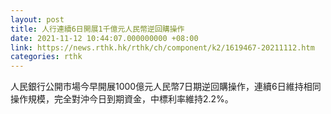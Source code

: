 ```yaml
---
layout: post
title: 人行連續6日開展1千億元人民幣逆回購操作
date: 2021-11-12 10:44:07.000000000 +08:00
link: https://news.rthk.hk/rthk/ch/component/k2/1619467-20211112.htm
categories: rthk
---
```


人民銀行公開市場今早開展1000億元人民幣7日期逆回購操作，連續6日維持相同操作規模，完全對沖今日到期資金，中標利率維持2.2%。
